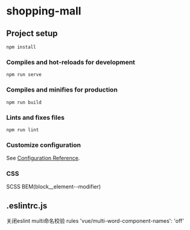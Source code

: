 # shopping-mall

## Project setup
```
npm install
```

### Compiles and hot-reloads for development
```
npm run serve
```

### Compiles and minifies for production
```
npm run build
```

### Lints and fixes files
```
npm run lint
```

### Customize configuration
See [Configuration Reference](https://cli.vuejs.org/config/).

### CSS
SCSS BEM(block__element--modifier)

## .eslintrc.js
关闭eslint multi命名校验
rules 'vue/multi-word-component-names': 'off'
